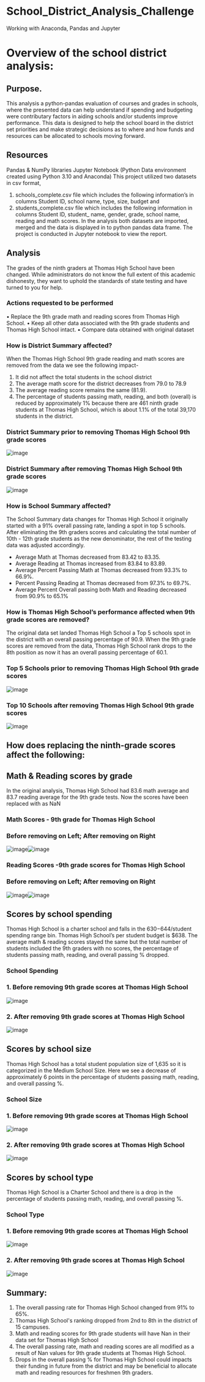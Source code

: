 # School_District_Analysis_Challenge

Working with Anaconda, Pandas and Jupyter



# Overview of the school district analysis: 


## Purpose.
This analysis a python-pandas evaluation of courses and grades in schools, where the presented data can help understand if spending and budgeting were contributary factors in aiding schools and/or students improve performance. This data is designed to help the school board in the district set priorities and make strategic decisions as to where and how funds and resources can be allocated to schools moving forward.



## Resources
Pandas & NumPy libraries Jupyter Notebook (Python Data environment created using Python 3.10 and Anaconda)
This project utilized two datasets in csv format, 
 1. schools_complete.csv file which includes the following information’s in columns Student ID, school name, type, size, budget and 
 2. students_complete.csv file which includes the following information in columns Student ID, student_ name, gender, grade, school name, reading and math scores. 
 In the analysis both datasets are imported, merged and the data is displayed in to python pandas data frame. The project is conducted in Jupyter notebook to view the report.



## Analysis
The grades of the ninth graders at Thomas High School have been changed. While administrators do not know the full extent of this academic dishonesty, they want to uphold the standards of state testing and have turned to you for help.

### Actions requested to be performed
•	Replace the 9th grade math and reading scores from Thomas High School.
•	Keep all other data associated with the 9th grade students and Thomas High School intact.
•	Compare data obtained with original dataset



### How is District Summary affected?
When the Thomas High School 9th grade reading and math scores are removed from the data we see the following impact-
1.	It did not affect the total students in the school district
2.	The average math score for the district decreases from 79.0 to 78.9
3.	The average reading score remains the same (81.9). 
4.	The percentage of students passing math, reading, and both (overall) is reduced by approximately 1% because there are 461 ninth grade students at Thomas High School, which is about 1.1% of the total 39,170 students in the district.

### District Summary prior to removing Thomas High School 9th grade scores
![image](https://user-images.githubusercontent.com/96351897/151655167-c06c3c35-d351-4a6f-82d7-34483f0274a1.png)


### District Summary after removing Thomas High School 9th grade scores
![image](https://user-images.githubusercontent.com/96351897/151655162-b03444a5-88f1-43d8-bc08-552e5728f5b5.png)
 
 
 
 
### How is School Summary affected?

The School Summary data changes for Thomas High School it originally started with a 91% overall passing rate, landing a spot in top 5 schools. After eliminating the 9th graders scores and calculating the total number of 10th - 12th grade students as the new denominator, the rest of the testing data was adjusted accordingly. 
- Average Math at Thomas decreased from 83.42 to 83.35.
- Average Reading at Thomas increased from 83.84 to 83.89.
- Average Percent Passing Math at Thomas decreased from 93.3% to 66.9%.
- Percent Passing Reading at Thomas decreased from 97.3% to 69.7%.
- Average Percent Overall passing both Math and Reading decreased from 90.9% to 65.1%

### How is Thomas High School’s performance affected when 9th grade scores are removed?

The original data set landed Thomas High School a Top 5 schools spot in the district with an overall passing percentage of 90.9. When the 9th grade scores are removed from the data, Thomas High School rank drops to the 8th position as now it has an overall passing percentage of 60.1.
### Top 5 Schools prior to removing Thomas High School 9th grade scores
![image](https://user-images.githubusercontent.com/96351897/151655157-5b27c467-966a-48b5-8436-263789d28df6.png)
 
 
 
### Top 10 Schools after removing Thomas High School 9th grade scores
![image](https://user-images.githubusercontent.com/96351897/151655145-aa153bfe-ba89-4fc1-9b29-c689a9e71b9d.png)




## How does replacing the ninth-grade scores affect the following:


## Math & Reading scores by grade
In the original analysis, Thomas High School had 83.6 math average and 83.7 reading average for the 9th grade tests. Now the scores have been replaced with as NaN

### Math Scores - 9th grade for Thomas High School
### Before removing on Left; After removing on Right
![image](https://user-images.githubusercontent.com/96351897/151655133-62cd68f7-6d48-4110-b546-f98d5b7555ad.png)![image](https://user-images.githubusercontent.com/96351897/151655137-f2381278-4f26-46d4-af05-39169f25bfa0.png)

   
   
### Reading Scores -9th grade scores for Thomas High School
### Before removing on Left; After removing on Right
![image](https://user-images.githubusercontent.com/96351897/151655117-ee6367b8-d65f-4c74-92b3-b4c33b32b31b.png)![image](https://user-images.githubusercontent.com/96351897/151655123-e7dbc4b9-0a2c-430a-a306-944acc31f69d.png)




## Scores by school spending
Thomas High School is a charter school and falls in the $630-$644/student spending range bin. Thomas High School’s per student budget is $638. The average math & reading scores stayed the same but the total number of students included the 9th graders with no scores, the percentage of students passing math, reading, and overall passing % dropped.

### School Spending 

### 1.	Before removing 9th grade scores at Thomas High School
![image](https://user-images.githubusercontent.com/96351897/151655090-657c4b30-1e50-4489-bff6-039eb2dfe774.png)


### 2.	After removing 9th grade scores at Thomas High School
![image](https://user-images.githubusercontent.com/96351897/151655088-d40cc904-92c6-4124-ac13-670601ba1880.png)



## Scores by school size
Thomas High School has a total student population size of 1,635 so it is categorized in the Medium School Size. Here we see a decrease of approximately 6 points in the percentage of students passing math, reading, and overall passing %.




### School Size 
### 1.	Before removing 9th grade scores at Thomas High School  
![image](https://user-images.githubusercontent.com/96351897/151655071-128c94ea-6a31-44f2-b5ac-068a109d5371.png)


### 2.	After removing 9th grade scores at Thomas High School  
![image](https://user-images.githubusercontent.com/96351897/151655062-52890fa0-61d9-4eae-b589-db9923b06447.png)



## Scores by school type
Thomas High School is a Charter School and there is a drop in the percentage of students passing math, reading, and overall passing %.

### School Type 
### 1. Before removing 9th grade scores at Thomas High School  
![image](https://user-images.githubusercontent.com/96351897/151655047-6e019bd0-8082-4a4c-86af-2842673e79c3.png)


### 2. After removing 9th grade scores at Thomas High School  
![image](https://user-images.githubusercontent.com/96351897/151655043-c8b1b78c-b78b-455d-85a3-308cff0e2901.png)



## Summary: 
1.	The overall passing rate for Thomas High School changed from 91% to 65%.
2.	Thomas High School's ranking dropped from 2nd to 8th in the district of 15 campuses.
3.	 Math and reading scores for 9th grade students will have Nan in their data set for Thomas High School
4.	The overall passing rate, math and reading scores are all modified as a result of Nan values for 9th grade students at Thomas High School.
5.	Drops in the overall passing % for Thomas High School could impacts their funding in future from the district and may be beneficial to allocate math and reading resources for freshmen 9th graders.



